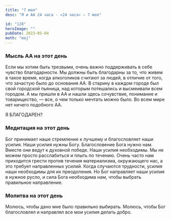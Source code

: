 ```yaml
---
title: "7 мая"
desc: "Я и АА 24 часа - «24 часа» — 7 мая"

id: "128"
heroImage: ""
pubDate: 2023-05-04
moth: "maj"
---
```


### Мысль АА на этот день

Если мы хотим быть трезвыми, очень важно поддерживать в себе чувство
благодарности. Мы должны быть благодарны за то, что живем в такое время, когда
алкоголиков считают за людей, в отличие от того, что зачастую было до
основания АА. В старину в каждом городе был свой городской пьяница, над
которым потешались и высмеивали всем городом. А мы пришли в АА и нашли здесь
сочувствие, понимание и товарищество, — все, о чем только мечтать можно было.
Во всем мире нет ничего подобного АА.

Я БЛАГОДАРЕН?

### Медитация на этот день

Бог принимает наше стремление к лучшему и благословляет наши усилия. Наши
усилия нужны Богу. Благословение Бога нужно нам. Вместе они ведут к духовной
победе. Наши усилия необходимы. Мы не можем просто расслабиться и плыть по
течению. Очень часто нам приходится грести против течения материализма,
окружающего нас, а это требует направленных усилий. Когда случаются трудности,
усилия наши необходимы для их преодоления. Но Бог направляет наши усилия в
нужное русло, и сила Бога необходима нам, чтобы выбрать правильное
направление.

### Молитва на этот день

Молюсь, чтобы дано мне было правильно выбирать. Молюсь, чтобы Бог благословлял
и направлял все мои усилия делать добро.
